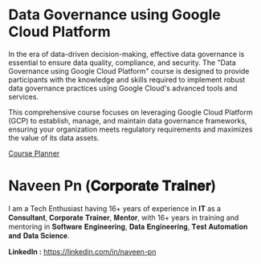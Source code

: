 # Data Governance using Google Cloud Platform			

In the era of data-driven decision-making, effective data governance is essential to ensure data quality, compliance, and security. The "Data Governance using Google Cloud Platform" course is designed to provide participants with the knowledge and skills required to implement robust data governance practices using Google Cloud's advanced tools and services.

This comprehensive course focuses on leveraging Google Cloud Platform (GCP) to establish, manage, and maintain data governance frameworks, ensuring your organization meets regulatory requirements and maximizes the value of its data assets.

[Course Planner](https://docs.google.com/spreadsheets/d/e/2PACX-1vTVPmw4i5VYmyA3iueUhUCjn5G7P5ngy1zx-2cUlHm8nyoVF4xjt2RZcVLlIJzRDKHXPXLR1w6SCbrx/pubhtml?gid=0&single=true)

# Naveen Pn (𝐂𝐨𝐫𝐩𝐨𝐫𝐚𝐭𝐞 𝐓𝐫𝐚𝐢𝐧𝐞𝐫) 

I am a Tech Enthusiast having 16+ years of experience in 𝐈𝐓 as a 𝐂𝐨𝐧𝐬𝐮𝐥𝐭𝐚𝐧𝐭, 𝐂𝐨𝐫𝐩𝐨𝐫𝐚𝐭𝐞 𝐓𝐫𝐚𝐢𝐧𝐞𝐫, 𝐌𝐞𝐧𝐭𝐨𝐫, with 16+ years in training and mentoring in 𝐒𝐨𝐟𝐭𝐰𝐚𝐫𝐞 𝐄𝐧𝐠𝐢𝐧𝐞𝐞𝐫𝐢𝐧𝐠, 𝐃𝐚𝐭𝐚 𝐄𝐧𝐠𝐢𝐧𝐞𝐞𝐫𝐢𝐧𝐠, 𝐓𝐞𝐬𝐭 𝐀𝐮𝐭𝐨𝐦𝐚𝐭𝐢𝐨𝐧 𝐚𝐧𝐝 𝐃𝐚𝐭𝐚 𝐒𝐜𝐢𝐞𝐧𝐜𝐞.

**LinkedIn :** https://linkedin.com/in/naveen-pn


